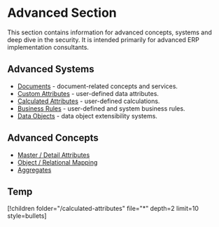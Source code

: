 # Advanced Section

This section contains information for advanced concepts, systems and deep dive in the security.
It is intended primarily for advanced ERP implementation consultants.

## Advanced Systems

- [Documents](documents/index.md) - document-related concepts and services.
- [Custom Attributes](custom-attributes/overview.md) - user-defined data attributes.
- [Calculated Attributes](calculated-attributes/overview.md) - user-defined calculations.
- [Business Rules](business-rules/overview.md) - user-defined and system business rules.
- [Data Objects](data-objects/index.md) - data object extensibility systems.

## Advanced Concepts

- [Master / Detail Attributes](concepts/master-detail-attributes.md)
- [Object / Relational Mapping](concepts/object-relational-mapping.md)
- [Aggregates](concepts/aggregates.md)

## Temp

[!children folder="/calculated-attributes" file="*" depth=2 limit=10 style=bullets]
